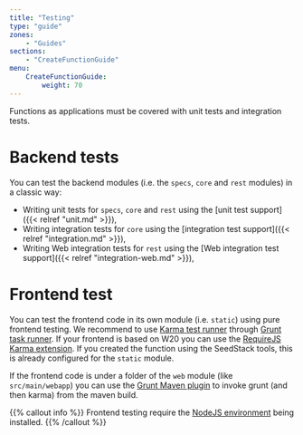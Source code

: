 ```yaml
---
title: "Testing"
type: "guide"
zones:
    - "Guides"
sections:
    - "CreateFunctionGuide"
menu:
    CreateFunctionGuide:
        weight: 70
---
```


Functions as applications must be covered with unit tests and integration tests.

# Backend tests

You can test the backend modules (i.e. the `specs`, `core` and `rest` modules) in a classic way:

* Writing unit tests for `specs`, `core` and `rest` using the [unit test support]({{< relref "unit.md" >}}),
* Writing integration tests for `core` using the [integration test support]({{< relref "integration.md" >}}),
* Writing Web integration tests for `rest` using the [Web integration test support]({{< relref "integration-web.md" >}}),

# Frontend test

You can test the frontend code in its own module (i.e. `static`) using pure frontend testing. We recommend to use
[Karma test runner](http://karma-runner.github.io/) through [Grunt task runner](http://gruntjs.com/). If your frontend
is based on W20 you can use the [RequireJS Karma extension](http://karma-runner.github.io/0.12/plus/requirejs.html). 
If you created the function using the SeedStack tools, this is already configured for the `static` module.
 
If the frontend code is under a folder of the `web` module (like `src/main/webapp`) you can use the 
[Grunt Maven plugin](https://github.com/allegro/grunt-maven-plugin) to invoke grunt (and then karma) from the maven build.

{{% callout info %}}
Frontend testing require the [NodeJS environment](https://nodejs.org/) being installed.
{{% /callout %}}
